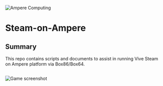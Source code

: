 ![Ampere Computing](https://avatars2.githubusercontent.com/u/34519842?s=400&u=1d29afaac44f477cbb0226139ec83f73faefe154&v=4)

# Steam-on-Ampere

## Summary

This repo contains scripts and documents to assist in running Vive Steam on Ampere platform via Box86/Box64. 

## 
![Game screenshot](images/3840.jpg)
